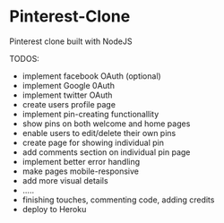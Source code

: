 # Pinterest-Clone
Pinterest clone built with NodeJS

TODOS:


- implement facebook OAuth (optional)
- implement Google 0Auth
- implement twitter OAuth
- create users profile page
- implement pin-creating functionallity
- show pins on both welcome and home pages
- enable users to edit/delete their own pins
- create page for showing individual pin
- add comments section on individual pin page
- implement better error handling
- make pages mobile-responsive
- add more visual details
- .....
- finishing touches, commenting code, adding credits
- deploy to Heroku

